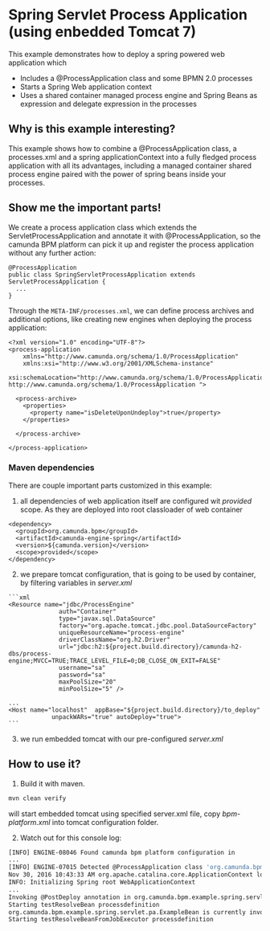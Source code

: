 # Spring Servlet Process Application (using enbedded Tomcat 7)

This example demonstrates how to deploy a spring powered web application which

  * Includes a @ProcessApplication class and some BPMN 2.0 processes
  * Starts a Spring Web application context
  * Uses a shared container managed process engine and Spring Beans as expression and delegate expression in the processes

## Why is this example interesting?

This example shows how to combine a @ProcessApplication class, a processes.xml and a spring applicationContext into a fully fledged process application with all its
advantages, including a managed container shared process engine paired with the power of spring beans inside your processes.

## Show me the important parts!

We create a process application class which extends the ServletProcessApplication and annotate it with @ProcessApplication, so
the camunda BPM platform can pick it up and register the process application without any further action:

    @ProcessApplication
    public class SpringServletProcessApplication extends ServletProcessApplication {
      ...
    }

Through the ```META-INF/processes.xml```, we can define process archives and additional options, like creating new engines when deploying the process application:

    <?xml version="1.0" encoding="UTF-8"?>
    <process-application
        xmlns="http://www.camunda.org/schema/1.0/ProcessApplication"
        xmlns:xsi="http://www.w3.org/2001/XMLSchema-instance"
        xsi:schemaLocation="http://www.camunda.org/schema/1.0/ProcessApplication http://www.camunda.org/schema/1.0/ProcessApplication ">

      <process-archive>
        <properties>
          <property name="isDeleteUponUndeploy">true</property>
        </properties>

      </process-archive>

    </process-application>

### Maven dependencies

There are couple important parts customized in this example:

  1. all dependencies of web application itself are configured wit *provided* scope. As they are deployed into root
    classloader of web container

    <dependency>
      <groupId>org.camunda.bpm</groupId>
      <artifactId>camunda-engine-spring</artifactId>
      <version>${camunda.version}</version>
      <scope>provided</scope>
    </dependency>

  2. we prepare tomcat configuration, that is going to be used by container, by filtering variables in _server.xml_

    ```xml
    <Resource name="jdbc/ProcessEngine"
                  auth="Container"
                  type="javax.sql.DataSource"
                  factory="org.apache.tomcat.jdbc.pool.DataSourceFactory"
                  uniqueResourceName="process-engine"
                  driverClassName="org.h2.Driver"
                  url="jdbc:h2:${project.build.directory}/camunda-h2-dbs/process-engine;MVCC=TRUE;TRACE_LEVEL_FILE=0;DB_CLOSE_ON_EXIT=FALSE"
                  username="sa"
                  password="sa"
                  maxPoolSize="20"
                  minPoolSize="5" />

    ...
    <Host name="localhost"  appBase="${project.build.directory}/to_deploy"
                unpackWARs="true" autoDeploy="true">
    ```

  3. we run embedded tomcat with our pre-configured _server.xml_


## How to use it?

  1. Build it with maven.

```bash
mvn clean verify
```

  will start embedded tomcat using specified server.xml file, copy _bpm-platform.xml_ into tomcat configuration folder.

  2. Watch out for this console log:

```bash
[INFO] ENGINE-08046 Found camunda bpm platform configuration in
...
[INFO] ENGINE-07015 Detected @ProcessApplication class 'org.camunda.bpm.example.spring.servlet.pa.SpringServletProcessApplication'
Nov 30, 2016 10:43:33 AM org.apache.catalina.core.ApplicationContext log
INFO: Initializing Spring root WebApplicationContext
...
Invoking @PostDeploy annotation in org.camunda.bpm.example.spring.servlet.pa.SpringServletProcessApplication
Starting testResolveBean processdefinition
org.camunda.bpm.example.spring.servlet.pa.ExampleBean is currently invoked.
Starting testResolveBeanFromJobExecutor processdefinition
```
